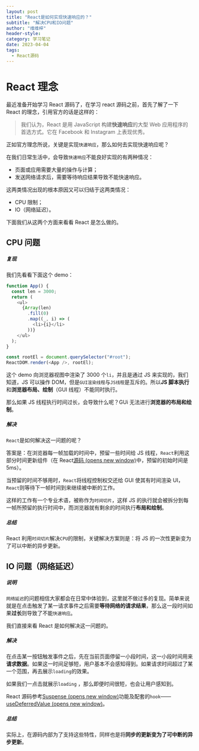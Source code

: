 ```yaml
---
layout: post
title: "React是如何实现快速响应的？"
subtitle: "解决CPU和IO问题"
author: "维维梓"
header-style:
category: 学习笔记
date: 2023-04-04
tags:
  - React源码
---
```


# React 理念

最近准备开始学习 React 源码了，在学习 react 源码之前，首先了解了一下 React 的理念，引用官方的话是这样的：

> 我们认为，React 是用 JavaScript 构建**快速响应**的大型 Web 应用程序的首选方式。它在 Facebook 和 Instagram 上表现优秀。

正如官方理念所说，关键是实现`快速响应`，那么如何去实现快速响应呢？

在我们日常生活中，会导致`快速响应`不能良好实现的有两种情况：

- 页面或应用需要大量的操作与计算；
- 发送网络请求后，需要等待响应结果导致不能快速响应。

这两类情况出现的根本原因又可以归结于这两类情况：

- CPU 限制；
- IO（网络延迟）。

下面我们从这两个方面来看看 React 是怎么做的。

## CPU 问题

##### 复现

我们先看看下面这个 demo：

```javascript
function App() {
  const len = 3000;
  return (
    <ul>
      {Array(len)
        .fill(0)
        .map((_, i) => (
          <li>{i}</li>
        ))}
    </ul>
  );
}

const rootEl = document.querySelector("#root");
ReactDOM.render(<App />, rootEl);
```

这个 demo 向浏览器视图中渲染了 3000 个`li`，并且是通过 JS 来实现的，我们知道，JS 可以操作 DOM，但是`GUI渲染线程`与`JS线程`是互斥的。所以**JS 脚本执行**和**浏览器布局、绘制**（GUI 线程）不能同时执行。

那么如果 JS 线程执行时间过长，会导致什么呢？GUi 无法进行**浏览器的布局和绘制**。

##### 解决

`React`是如何解决这一问题的呢？

答案是：在浏览器每一帧加载的时间中，预留一些时间给 JS 线程，`React`利用这部分时间更新组件（在 React[源码 (opens new window)](https://github.com/facebook/react/blob/1fb18e22ae66fdb1dc127347e169e73948778e5a/packages/scheduler/src/forks/SchedulerHostConfig.default.js#L119)中，预留的初始时间是 5ms）。

当预留的时间不够用时，`React`将线程控制权交还给 GUI 使其有时间渲染 UI，`React`则等待下一帧时间到来继续被中断的工作。

这样的工作有一个专业术语，被称作为`时间切片`，这样 JS 的执行就会被拆分到每一帧所预留的执行时间中，而浏览器就有剩余的时间执行**布局和绘制**。

##### 总结

React 利用`时间切片`解决`CPU`的限制，关键解决方案则是：将 JS 的一次性更新变为了可以中断的异步更新。

## IO 问题（网络延迟）

##### 说明

`网络延迟`的问题相信大家都会在日常中体验到，这里就不做过多的复现。简单来说就是在点击触发了某一请求事件之后需要**等待网络的请求结果**，那么这一段时间如果**过长**则导致了不能`快速响应`。

我们直接来看 React 是如何解决这一问题的。

##### 解决

在点击某一按钮触发事件之后，先在当前页面停留一小段时间，这一小段时间用来**请求数据**。如果这一时间足够短，用户基本不会感知得到。如果请求时间超过了某一个范围，再去展示`loading`的效果。

如果我们一点击就展示`loading` ，那么即便时间很短，也会让用户感知到。

React 源码参考[Suspense (opens new window)](https://zh-hans.reactjs.org/docs/concurrent-mode-suspense.html)功能及配套的`hook`——[useDeferredValue (opens new window)](https://zh-hans.reactjs.org/docs/concurrent-mode-reference.html#usedeferredvalue)。

##### 总结

实际上，在源码内部为了支持这些特性，同样也是将**同步的更新变为了可中断的异步更新**。
